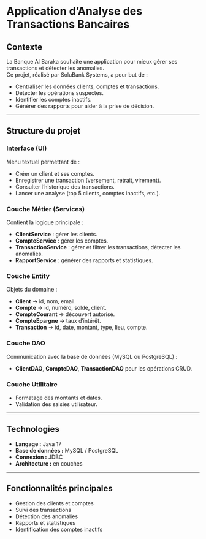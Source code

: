 # Application d’Analyse des Transactions Bancaires

## Contexte

La Banque Al Baraka souhaite une application pour mieux gérer ses transactions et détecter les anomalies.  
Ce projet, réalisé par SoluBank Systems, a pour but de :

- Centraliser les données clients, comptes et transactions.  
- Détecter les opérations suspectes.  
- Identifier les comptes inactifs.  
- Générer des rapports pour aider à la prise de décision.  

---

## Structure du projet

### Interface (UI)
Menu textuel permettant de :
- Créer un client et ses comptes.
- Enregistrer une transaction (versement, retrait, virement).
- Consulter l’historique des transactions.
- Lancer une analyse (top 5 clients, comptes inactifs, etc.).

### Couche Métier (Services)
Contient la logique principale :
- **ClientService** : gérer les clients.
- **CompteService** : gérer les comptes.
- **TransactionService** : gérer et filtrer les transactions, détecter les anomalies.
- **RapportService** : générer des rapports et statistiques.

### Couche Entity
Objets du domaine :
- **Client** → id, nom, email.
- **Compte** → id, numéro, solde, client.
- **CompteCourant** → découvert autorisé.
- **CompteEpargne** → taux d’intérêt.
- **Transaction** → id, date, montant, type, lieu, compte.

### Couche DAO
Communication avec la base de données (MySQL ou PostgreSQL) :
- **ClientDAO**, **CompteDAO**, **TransactionDAO** pour les opérations CRUD.

### Couche Utilitaire
- Formatage des montants et dates.
- Validation des saisies utilisateur.

---

## Technologies
- **Langage :** Java 17  
- **Base de données :** MySQL / PostgreSQL  
- **Connexion :** JDBC  
- **Architecture :** en couches  

---

## Fonctionnalités principales
- Gestion des clients et comptes  
- Suivi des transactions  
- Détection des anomalies  
- Rapports et statistiques  
- Identification des comptes inactifs  
